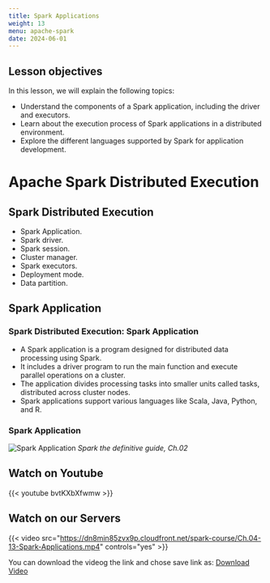 ```yaml
---
title: Spark Applications
weight: 13
menu: apache-spark
date: 2024-06-01
---
```


## Lesson objectives

In this lesson, we will explain the following topics:
- Understand the components of a Spark application, including the driver and executors.
- Learn about the execution process of Spark applications in a distributed environment.
- Explore the different languages supported by Spark for application development.

# Apache Spark Distributed Execution

## Spark Distributed Execution

- Spark Application.
- Spark driver.
- Spark session.
- Cluster manager.
- Spark executors.
- Deployment mode.
- Data partition.

## Spark Application

### Spark Distributed Execution: Spark Application

- A Spark application is a program designed for distributed data processing using Spark.
- It includes a driver program to run the main function and execute parallel operations on a cluster.
- The application divides processing tasks into smaller units called tasks, distributed across cluster nodes.
- Spark applications support various languages like Scala, Java, Python, and R.

### Spark Application

![Spark Application](../Figures/chapter-04/SparkCourse.drawio.jpg)
*Spark the definitive guide, Ch.02*

## Watch on Youtube

{{< youtube bvtKXbXfwmw >}}

## Watch on our Servers

{{< video src="https://dn8min85zvx9p.cloudfront.net/spark-course/Ch.04-13-Spark-Applications.mp4" controls="yes" >}}

You can download the videog the link and chose save link as: [Download Video](https://dn8min85zvx9p.cloudfront.net/spark-course/Ch.04-13-Spark-Applications.mp4)
